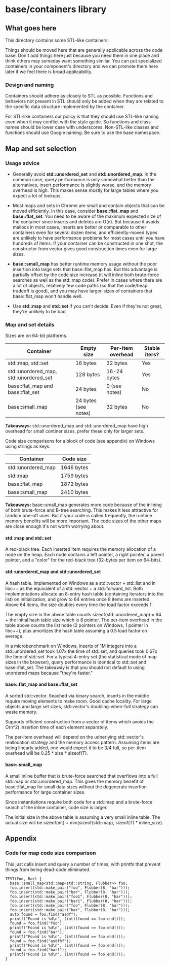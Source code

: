 # base/containers library

## What goes here

This directory contains some STL-like containers.

Things should be moved here that are generally applicable across the code base.
Don't add things here just because you need them in one place and think others
may someday want something similar. You can put specialized containers in
your component's directory and we can promote them here later if we feel there
is broad applicability.

### Design and naming

Containers should adhere as closely to STL as possible. Functions and behaviors
not present in STL should only be added when they are related to the specific
data structure implemented by the container.

For STL-like containers our policy is that they should use STL-like naming even
when it may conflict with the style guide. So functions and class names should
be lower case with underscores. Non-STL-like classes and functions should use
Google naming. Be sure to use the base namespace.

## Map and set selection

### Usage advice

  * Generally avoid **std::unordered\_set** and **std::unordered\_map**. In the
    common case, query performance is only somewhat better than the
    alternatives, insert performance is slightly worse, and the memory overhead
    is high. This makes sense mostly for large tables where you expect a lot of
    lookups.

  * Most maps and sets in Chrome are small and contain objects that can be
    moved efficiently. In this case, consider **base::flat\_map** and
    **base::flat\_set**. You need to be aware of the maximum expected size of
    the container since inserts and deletes are O(n). But because it avoids
    mallocs in most cases, inserts are better or comparable to other containers
    even for several dozen items, and efficiently-moved types are unlikely to
    have performance problems for most cases until you have hundreds of items.
    If your container can be constructed in one shot, the constructor from
    vector gives good construction times even for large sizes.

  * **base::small\_map** has better runtime memory usage without the poor
    insertion into large sets that base::flat\_map has. But this advantage is
    partially offset by the code size increase (it will inline both brute-force
    searches as well as the std::map code). Prefer in cases where there are
    a lot of objects, relatively few code paths (so that the code/heap tradeoff
    is good), and you may have larger-sizes of containers that base::flat\_map
    won't handle well.

  * Use **std::map** and **std::set** if you can't decide. Even if they're not
    great, they're unlikely to be bad.

### Map and set details

Sizes are on 64-bit platforms.

| Container                                | Empty size            | Per-item overhead | Stable iters? |
| ---------------------------------------- | --------------------- | ----------------- | ------------- |
| std::map, std::set                       | 16 bytes              | 32 bytes          | Yes           |
| std::unordered\_map, std::unordered\_set | 128 bytes             | 16-24 bytes       | Yes           |
| base::flat\_map and base::flat\_set      | 24 bytes              | 0 (see notes)     | No            |
| base::small\_map                         | 24 bytes (see notes)  | 32 bytes          | No            |

**Takeaways:** std::unordered\_map and std::unordered\_map have high
overhead for small continer sizes, prefer these only for larger sets.

Code size comparisons for a block of code (see appendix) on Windows using
strings as keys.

| Container           | Code size  |
| ------------------- | ---------- |
| std::unordered\_map | 1646 bytes |
| std::map            | 1759 bytes |
| base::flat\_map     | 1872 bytes |
| base::small\_map    | 2410 bytes |

**Takeaways:** base::small\_map generates more code because of the inlining of
both brute-force and B-tree searching. This makes it less attractive for random
one-off uses. But if your code is called frequently, the runtime memory benefits
will be more important. The code sizes of the other maps are close enough it's
not worth worrying about.

#### std::map and std::set

A red-black tree. Each inserted item requires the memory allocation of a node
on the heap. Each node contains a left pointer, a right pointer, a parent
pointer, and a "color" for the red-black tree (32-bytes per item on 64-bits).

#### std::unordered\_map and std::unordered\_set

A hash table. Implemented on Windows as a std::vector + std::list and in libc++
as the equivalent of a std::vector + a std::forward\_list. Both implementations
allocate an 8-entry hash table (containing iterators into the list) on
initialization, and grow to 64 entries once 8 items are inserted. Above 64
items, the size doubles every time the load factor exceeds 1.

The empty size in the abvoe table counts sizeof(std::unordered\_map) = 64 +
the initial hash table size which is 8 pointer. The per-item overhead in the
table above counts the list node (2 pointers on Windows, 1 pointer in libc++),
plus amortizes the hash table assuming a 0.5 load factor on average.

In a microbenchmark on Windows, inserts of 1M integers into a
std::unordered\_set took 1.07x the time of std::set, and queries took 0.67x the
time of std::set. For a typical 4-entry set (the statistical mode of map sizes
in the browser), query performance is identical to std::set and base::flat\_set.
The takeaway is that you should not default to using unordered maps because
"they're faster."

#### base::flat\_map and base::flat\_set

A sorted std::vector. Seached via binary search, inserts in the middle require
moving elements to make room. Good cache locality. For large objects and large
set sizes, std::vector's doubling-when-full strategy can waste memory.

Supports efficient construction from a vector of items which avoids the O(n^2)
insertion time of each element separately.

The per-item overhead will depend on the udnerlying std::vector's reallocation
strategy and the memory access pattern. Assuming items are being linearly added,
one would expect it to be 3/4 full, so per-item overhead will be 0.25 * size *
sizeof(T).

#### base::small\_map

A small inline buffer that is brute-force searched that overflows into a full
std::map or std::unordered\_map. This gives the memory benefit of
base::flat\_map for small data sizes without the degenerate insertion
performance for large container sizes.

Since instantiations require both code for a std::map and a brute-force search
of the inline container, code size is larger.

The initial size in the above table is assuming a very small inline table. The
actual size will be sizeof(int) + min(sizeof(std::map), sizeof(T) *
inline\_size).

## Appendix

### Code for map code size comparison

This just calls insert and query a number of times, with printfs that prevent
things from being dead-code eliminated.

```
TEST(Foo, Bar) {
  base::small_map<std::map<std::string, Flubber>> foo;
  foo.insert(std::make_pair("foo", Flubber(8, "bar")));
  foo.insert(std::make_pair("bar", Flubber(8, "bar")));
  foo.insert(std::make_pair("foo1", Flubber(8, "bar")));
  foo.insert(std::make_pair("bar1", Flubber(8, "bar")));
  foo.insert(std::make_pair("foo", Flubber(8, "bar")));
  foo.insert(std::make_pair("bar", Flubber(8, "bar")));
  auto found = foo.find("asdf");
  printf("Found is %d\n", (int)(found == foo.end()));
  found = foo.find("foo");
  printf("Found is %d\n", (int)(found == foo.end()));
  found = foo.find("bar");
  printf("Found is %d\n", (int)(found == foo.end()));
  found = foo.find("asdfhf");
  printf("Found is %d\n", (int)(found == foo.end()));
  found = foo.find("bar1");
  printf("Found is %d\n", (int)(found == foo.end()));
}
```

